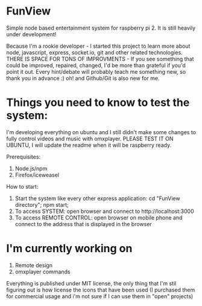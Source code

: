 # FunView
Simple node based entertainment system for raspberry pi 2. It is still heavily under development!

Because I'm a rookie developer - I started this project to learn more about node, javascript, express, socket.io, git and other related technologies. THERE IS SPACE FOR TONS OF IMPROVMENTS - If you see something that could be improved, repaired, changed, I'd be more than grateful if you'd point it out. Every hint/debate will probably teach me something new, so thank you in advance :) oh! and Github/Git is also new for me.

# Things you need to know to test the system:

I'm developing everything on ubuntu and I still didn't make some changes to fully control videos and music with omxplayer. PLEASE TEST IT ON UBUNTU, I will update the readme when it will be raspberry ready.

Prerequisites:
1. Node.js/npm
2. Firefox/iceweasel

How to start:
1. Start the system like every other express application: cd "FunView directory"; npm start;
2. To access SYSTEM: open browser and connect to http://localhost:3000
3. To access REMOTE CONTROL: open browser on mobile phone and connect to the address that is displayed in the browser

# I'm currently working on

1. Remote design
2. omxplayer commands

Everything is published under MIT license, the only thing that I'm stil figuring out is how license the icons that have been used (I purchased them for commercial usage and i'm not sure if I can use them in "open" projects)



